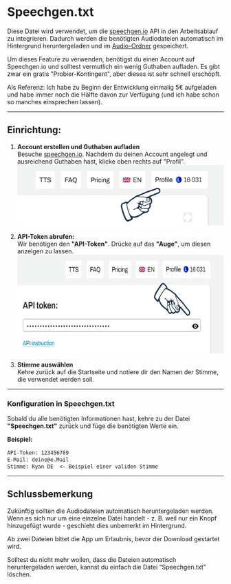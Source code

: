# Speechgen.txt

Diese Datei wird verwendet, um die [speechgen.io](https://speechgen.io/) API in den Arbeitsablauf zu integrieren. Dadurch werden die benötigten Audiodateien automatisch im Hintergrund heruntergeladen und im [Audio-Ordner](https://github.com/c-smo/TalkTree-Edit/blob/main/Anleitungen/Audio/Audio.md) gespeichert.

Um dieses Feature zu verwenden, benötigst du einen Account auf Speechgen.io und solltest vermutlich ein wenig Guthaben aufladen. Es gibt zwar ein gratis "Probier-Kontingent", aber dieses ist sehr schnell erschöpft.

Als Referenz: Ich habe zu Beginn der Entwicklung einmalig 5€ aufgeladen und habe immer noch die Hälfte davon zur Verfügung (und ich habe schon so manches einsprechen lassen).

---

## Einrichtung:

1. **Account erstellen und Guthaben aufladen**  
   Besuche [speechgen.io](https://speechgen.io/). Nachdem du deinen Account angelegt und ausreichend Guthaben hast, klicke oben rechts auf "Profil".  
   <img src="./profile.png" alt="profil" width="534" height="140">

2. **API-Token abrufen:**  
   Wir benötigen den **"API-Token"**. Drücke auf das **"Auge"**, um diesen anzeigen zu lassen.  
   <img src="./api_token.png" alt="token" width="635" height="229">

3. **Stimme auswählen**  
   Kehre zurück auf die Startseite und notiere dir den Namen der Stimme, die verwendet werden soll.

---

### Konfiguration in Speechgen.txt

Sobald du alle benötigten Informationen hast, kehre zu der Datei **"Speechgen.txt"** zurück und füge die benötigten Werte ein.

**Beispiel:**

```
API-Token: 123456789
E-Mail: deine@e.Mail
Stimme: Ryan DE  <- Beispiel einer validen Stimme
```

---

## Schlussbemerkung

Zukünftig sollten die Audiodateien automatisch heruntergeladen werden. Wenn es sich nur um eine einzelne Datei handelt - z. B. weil nur ein Knopf hinzugefügt wurde - geschieht dies unbemerkt im Hintergrund.

Ab zwei Dateien bittet die App um Erlaubnis, bevor der Download gestartet wird.

Solltest du nicht mehr wollen, dass die Dateien automatisch heruntergeladen werden, kannst du einfach die Datei “Speechgen.txt” löschen.
